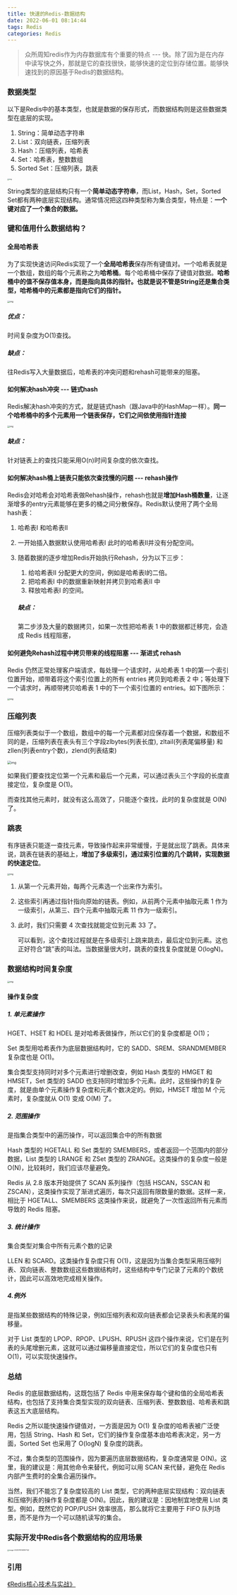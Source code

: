 ```yaml
---
title: 快速的Redis-数据结构
date: 2022-06-01 08:14:44
tags: Redis
categories: Redis 
---
```


> 众所周知redis作为内存数据库有个重要的特点 --- 快。除了因为是在内存中读写快之外，那就是它的查找很快，能够快速的定位到存储位置。能够快速找到的原因基于Redis的数据结构。

### 数据类型

以下是Redis中的基本类型，也就是数据的保存形式，而数据结构则是这些数据类型在底层的实现。

1. String：简单动态字符串
2. List：双向链表，压缩列表
3. Hash：压缩列表，哈希表
4. Set：哈希表，整数数组
5. Sorted Set：压缩列表，跳表

<img src="https://cdn.jsdelivr.net/gh/wenPKtalk/pictures@master/blog/20230516/10_36/8219f7yy651e566d47cc9f661b399f01.jpg" alt="img" style="zoom: 25%;" />

String类型的底层结构只有一个**简单动态字符串**，而List，Hash，Set，Sorted Set都有两种底层实现结构。通常情况把这四种类型称为集合类型，特点是：**一个键对应了一个集合的数据。**

### 键和值用什么数据结构？

#### 全局哈希表

为了实现快速访问Redis实现了一个**全局哈希表**保存所有键值对。一个哈希表就是一个数组，数组的每个元素称之为**哈希桶**。每个哈希桶中保存了键值对数据。**哈希桶中的值不保存值本身，而是指向具体的指针。也就是说不管是String还是集合类型，哈希桶中的元素都是指向它们的指针。**

<img src="https://cdn.jsdelivr.net/gh/wenPKtalk/pictures@master/blog/20220602/14_10/1cc8eaed5d1ca4e3cdbaa5a3d48dfb5f-20220602141007055.jpg" alt="img" style="zoom: 33%;" />



##### 优点：

时间复杂度为O(1)查找。

##### 缺点：

往Redis写入大量数据后，哈希表的冲突问题和rehash可能带来的阻塞。

#### 如何解决hash冲突 --- 链式hash

Redis解决hash冲突的方式，就是链式hash（跟Java中的HashMap一样）。**同一个哈希桶中的多个元素用一个链表保存，它们之间依使用指针连接**

<img src="https://static001.geekbang.org/resource/image/8a/28/8ac4cc6cf94968a502161f85d072e428.jpg" alt="img" style="zoom: 33%;" />

##### 缺点：

针对链表上的查找只能采用O(n)时间复杂度的依次查找。

#### 如何解决hash桶上链表只能依次查找慢的问题 --- rehash操作

Redis会对哈希会对哈希表做Rehash操作，rehash也就是**增加Hash桶数量**，让逐渐增多的entry元素能够在更多的桶之间分散保存。Redis默认使用了两个全局hash表：

1. 哈希表I  和哈希表II

2. 一开始插入数据默认使用哈希表I 此时的哈希表II并没有分配空间。

3. 随着数据的逐步增加Redis开始执行Rehash，分为以下三步：

   1. 给哈希表II 分配更大的空间，例如是哈希表I的二倍。
   2. 把哈希表I 中的数据重新映射并拷贝到哈希表II 中
   3. 释放哈希表I 的空间。

   ##### 缺点：

   第二步涉及大量的数据拷贝，如果一次性把哈希表 1 中的数据都迁移完，会造成 Redis 线程阻塞，

   

#### 如何避免Rehash过程中拷贝带来的线程阻塞 --- 渐进式 rehash

Redis 仍然正常处理客户端请求，每处理一个请求时，从哈希表 1 中的第一个索引位置开始，顺带着将这个索引位置上的所有 entries 拷贝到哈希表 2 中；等处理下一个请求时，再顺带拷贝哈希表 1 中的下一个索引位置的 entries。如下图所示：

<img src="https://cdn.jsdelivr.net/gh/wenPKtalk/pictures@master/blog/20230516/10_37/73fb212d0b0928d96a0d7d6ayy76da0c.jpg" alt="img" style="zoom:33%;" />

### 压缩列表

压缩列表类似于一个数组，数组中的每一个元素都对应保存着一个数据，和数组不同的是，压缩列表在表头有三个字段zlbytes(列表长度), zltail(列表尾偏移量) 和 zllen(列表entry个数)，zlend(列表结束)

<img src="https://cdn.jsdelivr.net/gh/wenPKtalk/pictures@master/blog/20230516/10_37/9587e483f6ea82f560ff10484aaca4a0.jpg" alt="img" style="zoom:50%;" />

如果我们要查找定位第一个元素和最后一个元素，可以通过表头三个字段的长度直接定位，复杂度是 O(1)。

而查找其他元素时，就没有这么高效了，只能逐个查找，此时的复杂度就是 O(N) 了。

### 跳表

有序链表只能逐一查找元素，导致操作起来非常缓慢，于是就出现了跳表。具体来说，跳表在链表的基础上，**增加了多级索引，通过索引位置的几个跳转，实现数据的快速定位**。

<img src="https://cdn.jsdelivr.net/gh/wenPKtalk/pictures@master/blog/20230516/10_37/1eca7135d38de2yy16681c2bbc4f3fb4.jpg" alt="img" style="zoom:33%;" />

1. 从第一个元素开始，每两个元素选一个出来作为索引。

2. 这些索引再通过指针指向原始的链表。例如，从前两个元素中抽取元素 1 作为一级索引，从第三、四个元素中抽取元素 11 作为一级索引。

3. 此时，我们只需要 4 次查找就能定位到元素 33 了。

   可以看到，这个查找过程就是在多级索引上跳来跳去，最后定位到元素。这也正好符合“跳”表的叫法。当数据量很大时，跳表的查找复杂度就是 O(logN)。

### 数据结构时间复杂度

<img src="https://cdn.jsdelivr.net/gh/wenPKtalk/pictures@master/blog/20230516/10_37/fb7e3612ddee8a0ea49b7c40673a0cf0.jpg" alt="img" style="zoom:33%;" />

#### 操作复杂度

##### 1. 单元素操作

HGET、HSET 和 HDEL 是对哈希表做操作，所以它们的复杂度都是 O(1)；

Set 类型用哈希表作为底层数据结构时，它的 SADD、SREM、SRANDMEMBER 复杂度也是 O(1)。

集合类型支持同时对多个元素进行增删改查，例如 Hash 类型的 HMGET 和 HMSET，Set 类型的 SADD 也支持同时增加多个元素。此时，这些操作的复杂度，就是由单个元素操作复杂度和元素个数决定的。例如，HMSET 增加 M 个元素时，复杂度就从 O(1) 变成 O(M) 了。

##### 2. 范围操作

是指集合类型中的遍历操作，可以返回集合中的所有数据

Hash 类型的 HGETALL 和 Set 类型的 SMEMBERS，或者返回一个范围内的部分数据，List 类型的 LRANGE 和 ZSet 类型的 ZRANGE。这类操作的复杂度一般是 O(N)，比较耗时，我们应该尽量避免。

Redis 从 2.8 版本开始提供了 SCAN 系列操作（包括 HSCAN，SSCAN 和 ZSCAN），这类操作实现了渐进式遍历，每次只返回有限数量的数据。这样一来，相比于 HGETALL、SMEMBERS 这类操作来说，就避免了一次性返回所有元素而导致的 Redis 阻塞。

##### 3. 统计操作

集合类型对集合中所有元素个数的记录

LLEN 和 SCARD。这类操作复杂度只有 O(1)，这是因为当集合类型采用压缩列表、双向链表、整数数组这些数据结构时，这些结构中专门记录了元素的个数统计，因此可以高效地完成相关操作。

##### 4.例外

是指某些数据结构的特殊记录，例如压缩列表和双向链表都会记录表头和表尾的偏移量。

对于 List 类型的 LPOP、RPOP、LPUSH、RPUSH 这四个操作来说，它们是在列表的头尾增删元素，这就可以通过偏移量直接定位，所以它们的复杂度也只有 O(1)，可以实现快速操作。

### 总结

Redis 的底层数据结构，这既包括了 Redis 中用来保存每个键和值的全局哈希表结构，也包括了支持集合类型实现的双向链表、压缩列表、整数数组、哈希表和跳表这五大底层结构。

Redis 之所以能快速操作键值对，一方面是因为 O(1) 复杂度的哈希表被广泛使用，包括 String、Hash 和 Set，它们的操作复杂度基本由哈希表决定，另一方面，Sorted Set 也采用了 O(logN) 复杂度的跳表。

不过，集合类型的范围操作，因为要遍历底层数据结构，复杂度通常是 O(N)。这里，我的建议是：用其他命令来替代，例如可以用 SCAN 来代替，避免在 Redis 内部产生费时的全集合遍历操作。

当然，我们不能忘了复杂度较高的 List 类型，它的两种底层实现结构：双向链表和压缩列表的操作复杂度都是 O(N)。因此，我的建议是：因地制宜地使用 List 类型。例如，既然它的 POP/PUSH 效率很高，那么就将它主要用于 FIFO 队列场景，而不是作为一个可以随机读写的集合。

### 实际开发中Redis各个数据结构的应用场景

<img src="https://cdn.jsdelivr.net/gh/wenPKtalk/pictures@master/blog/20230115/16_39/image-20230115163957142.png" alt="image-20230115163957142" style="zoom: 25%;" />



### 引用

[《Redis核心技术与实战》](https://time.geekbang.org/column/article/268253)
